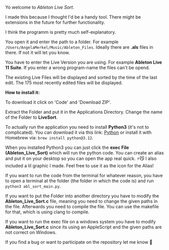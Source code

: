 Yo welcome to _Ableton Live Sort_. 

I made this because I thought I'd be a handy tool. There might be extensions in the future for further functionality.

I think the programm is pretty much self-explanatory. 

You open it and enter the path to a folder. For example `/Users/AngelaMerkel/Music/Ableton_Files`. Ideally there are **.als** files in there. If not it will let you know. 

You have to enter the Live Version you are using. For example **Ableton Live 11 Suite**. If you enter a wrong program-name the files can't be opend.

The existing Live Files will be displayed and sorted by the time of the last edit. The 175 most recently edited files will be displayed.

**How to install it:**

To download it click on 'Code' and 'Download ZIP'.

Extract the Folder and put it in the Applications Directory. Change the name of the Folder to **LiveSort**.

To actually run the application you need to install **Python3** (it's not to complicated). You can download it via this link: [Python](https://www.python.org/downloads/) or install it with Homebrew via: `brew install python@3.12`.

When you installed Python3 you can just click the **exec File (Ableton_Live_Sort)** which will run the python code. You can create an alias and put it on your desktop so you can open the app real quick. ⚡️😼 I also included a lil graphic I made. Feel free to use it as the icon for the Alias!

If you want to run the code from the terminal for whatever reason, you have to open a terminal at the folder (the folder in which the code is) and run `python3 abl_sort_main.py`.

If you want to put the Folder into another directory you have to modify the **Ableton_Live_Sort.c** file, meaning you need to change the given paths in the file. Afterwards you need to compile the file. You can use the makefile for that, which is using clang to compile.

If you want to run the exec file on a windows system you have to modify **Ableton_Live_Sort.c** since its using an AppleScript and the given paths are not correct on Windows.

If you find a bug or want to participate on the repository let me know 💋